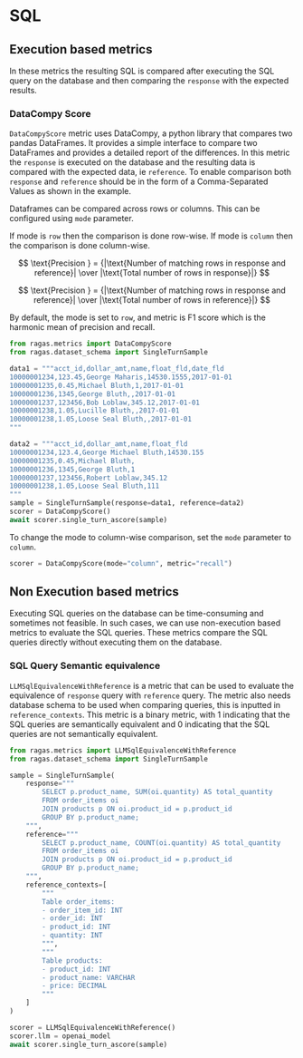 # SQL 


## Execution based metrics
In these metrics the resulting SQL is compared after executing the SQL query on the database and then comparing the `response` with the expected results. 

### DataCompy Score

`DataCompyScore` metric uses DataCompy, a python library that compares two pandas DataFrames. It provides a simple interface to compare two DataFrames and provides a detailed report of the differences. In this metric the `response` is executed on the database and the resulting data is compared with the expected data, ie `reference`. To enable comparison both `response` and `reference` should be in the form of a Comma-Separated Values as shown in the example.

Dataframes can be compared across rows or columns. This can be configured using `mode` parameter. 

If mode is `row` then the comparison is done row-wise. If mode is `column` then the comparison is done column-wise.

$$
\text{Precision } = {|\text{Number of matching rows in response and reference}| \over |\text{Total number of rows in response}|}
$$

$$
\text{Precision } = {|\text{Number of matching rows in response and reference}| \over |\text{Total number of rows in reference}|}
$$

By default, the mode is set to `row`, and metric is F1 score which is the harmonic mean of precision and recall.


```python
from ragas.metrics import DataCompyScore
from ragas.dataset_schema import SingleTurnSample

data1 = """acct_id,dollar_amt,name,float_fld,date_fld
10000001234,123.45,George Maharis,14530.1555,2017-01-01
10000001235,0.45,Michael Bluth,1,2017-01-01
10000001236,1345,George Bluth,,2017-01-01
10000001237,123456,Bob Loblaw,345.12,2017-01-01
10000001238,1.05,Lucille Bluth,,2017-01-01
10000001238,1.05,Loose Seal Bluth,,2017-01-01
"""

data2 = """acct_id,dollar_amt,name,float_fld
10000001234,123.4,George Michael Bluth,14530.155
10000001235,0.45,Michael Bluth,
10000001236,1345,George Bluth,1
10000001237,123456,Robert Loblaw,345.12
10000001238,1.05,Loose Seal Bluth,111
"""
sample = SingleTurnSample(response=data1, reference=data2)
scorer = DataCompyScore()
await scorer.single_turn_ascore(sample)
```
To change the mode to column-wise comparison, set the `mode` parameter to `column`.


```python
scorer = DataCompyScore(mode="column", metric="recall")
```

## Non Execution based metrics

Executing SQL queries on the database can be time-consuming and sometimes not feasible. In such cases, we can use non-execution based metrics to evaluate the SQL queries. These metrics compare the SQL queries directly without executing them on the database.

### SQL Query Semantic equivalence

`LLMSqlEquivalenceWithReference` is a metric that can be used to evaluate the equivalence of `response` query with `reference` query. The metric also needs database schema to be used when comparing queries, this is inputted in `reference_contexts`. This metric is a binary metric, with 1 indicating that the SQL queries are semantically equivalent and 0 indicating that the SQL queries are not semantically equivalent.

```python
from ragas.metrics import LLMSqlEquivalenceWithReference
from ragas.dataset_schema import SingleTurnSample

sample = SingleTurnSample(
    response="""
        SELECT p.product_name, SUM(oi.quantity) AS total_quantity
        FROM order_items oi
        JOIN products p ON oi.product_id = p.product_id
        GROUP BY p.product_name;
    """,
    reference="""
        SELECT p.product_name, COUNT(oi.quantity) AS total_quantity
        FROM order_items oi
        JOIN products p ON oi.product_id = p.product_id
        GROUP BY p.product_name;
    """,
    reference_contexts=[
        """
        Table order_items:
        - order_item_id: INT
        - order_id: INT
        - product_id: INT
        - quantity: INT
        """,
        """
        Table products:
        - product_id: INT
        - product_name: VARCHAR
        - price: DECIMAL
        """
    ]
)

scorer = LLMSqlEquivalenceWithReference()
scorer.llm = openai_model
await scorer.single_turn_ascore(sample)
```
